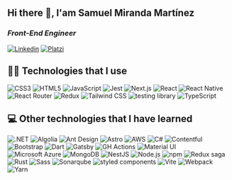 ## Hi there 👋, I'am Samuel Miranda Martínez

### <em>Front-End Engineer</em>

[![Linkedin](https://img.shields.io/badge/LinkedIn-0077B5?style=for-the-badge&logo=linkedin&logoColor=white)](https://www.linkedin.com/in/samumirandam/)
[![Platzi](https://img.shields.io/badge/Platzi-98CA3F?style=for-the-badge&logo=platzi&logoColor=white)](https://platzi.com/p/samumirandam/)

## 🧑‍💻 Technologies that I use

![CSS3](https://img.shields.io/badge/CSS3-1572B6.svg?style=for-the-badge&logo=CSS3&logoColor=white)
![HTML5](https://img.shields.io/badge/HTML5-E34F26.svg?style=for-the-badge&logo=HTML5&logoColor=white)
![JavaScript](https://img.shields.io/badge/JavaScript-F7DF1E.svg?style=for-the-badge&logo=JavaScript&logoColor=black)
![Jest](https://img.shields.io/badge/Jest-C21325.svg?style=for-the-badge&logo=Jest&logoColor=white)
![Next.js](https://img.shields.io/badge/Next.js-000000.svg?style=for-the-badge&logo=nextdotjs&logoColor=white)
![React](https://img.shields.io/badge/React-61DAFB.svg?style=for-the-badge&logo=React&logoColor=black)
![React Native](https://img.shields.io/badge/React_Native-20232A?style=for-the-badge&logo=react&logoColor=61DAFB)
![React Router](https://img.shields.io/badge/React%20Router-CA4245.svg?style=for-the-badge&logo=React-Router&logoColor=white)
![Redux](https://img.shields.io/badge/Redux-764ABC.svg?style=for-the-badge&logo=Redux&logoColor=white)
![Tailwind CSS](https://img.shields.io/badge/Tailwind%20CSS-06B6D4.svg?style=for-the-badge&logo=Tailwind-CSS&logoColor=white)
![testing library](https://img.shields.io/badge/Testing%20Library-E33332.svg?style=for-the-badge&logo=Testing-Library&logoColor=white)
![TypeScript](https://img.shields.io/badge/TypeScript-3178C6.svg?style=for-the-badge&logo=TypeScript&logoColor=white)

## 💻 Other technologies that I have learned

![.NET](https://img.shields.io/badge/.NET-512BD4?style=for-the-badge&logo=dotnet&logoColor=white)
![Algolia](https://img.shields.io/badge/Algolia-003DFF.svg?style=for-the-badge&logo=Algolia&logoColor=white)
![Ant Design](https://img.shields.io/badge/Ant%20Design-0170FE.svg?style=for-the-badge&logo=Ant-Design&logoColor=white)
![Astro](https://img.shields.io/badge/Astro-BC52EE.svg?style=for-the-badge&logo=Astro&logoColor=white)
![AWS](https://img.shields.io/badge/Amazon%20AWS-232F3E.svg?style=for-the-badge&logo=Amazon-AWS&logoColor=white)
![C#](https://img.shields.io/badge/C%20Sharp-239120.svg?style=for-the-badge&logo=C-Sharp&logoColor=white)
![Contentful](https://img.shields.io/badge/Contentful-2478CC.svg?style=for-the-badge&logo=Contentful&logoColor=white)
![Bootstrap](https://img.shields.io/badge/Bootstrap-7952B3.svg?style=for-the-badge&logo=Bootstrap&logoColor=white)
![Dart](https://img.shields.io/badge/Dart-0175C2.svg?style=for-the-badge&logo=Dart&logoColor=white)
![Gatsby](https://img.shields.io/badge/Gatsby-663399.svg?style=for-the-badge&logo=Gatsby&logoColor=white)
![GH Actions](https://img.shields.io/badge/GitHub%20Actions-2088FF.svg?style=for-the-badge&logo=GitHub-Actions&logoColor=white)
![Material UI](https://img.shields.io/badge/Material%20UI-007FFF?style=for-the-badge&logo=mui&logoColor=white)
![Microsoft Azure](https://img.shields.io/badge/Microsoft%20Azure-0078D4.svg?style=for-the-badge&logo=Microsoft-Azure&logoColor=white)
![MongoDB](https://img.shields.io/badge/MongoDB-47A248.svg?style=for-the-badge&logo=MongoDB&logoColor=white)
![NestJS](https://img.shields.io/badge/NestJS-E0234E.svg?style=for-the-badge&logo=NestJS&logoColor=white)
![Node.js](https://img.shields.io/badge/Node.js-339933.svg?style=for-the-badge&logo=nodedotjs&logoColor=white)
![npm](https://img.shields.io/badge/npm-CB3837.svg?style=for-the-badge&logo=npm&logoColor=white)
![Redux saga](https://img.shields.io/badge/ReduxSaga-999999.svg?style=for-the-badge&logo=Redux-Saga&logoColor=white)
![Rust](https://img.shields.io/badge/Rust-000000.svg?style=for-the-badge&logo=Rust&logoColor=white)
![Sass](https://img.shields.io/badge/Sass-CC6699.svg?style=for-the-badge&logo=Sass&logoColor=white)
![Sonarqube](https://img.shields.io/badge/SonarQube-4E9BCD.svg?style=for-the-badge&logo=SonarQube&logoColor=white)
![styled components](https://img.shields.io/badge/styledcomponents-DB7093.svg?style=for-the-badge&logo=styled-components&logoColor=white)
![Vite](https://img.shields.io/badge/Vite-646CFF.svg?style=for-the-badge&logo=Vite&logoColor=white)
![Webpack](https://img.shields.io/badge/Webpack-8DD6F9.svg?style=for-the-badge&logo=Webpack&logoColor=black)
![Yarn](https://img.shields.io/badge/Yarn-2C8EBB.svg?style=for-the-badge&logo=Yarn&logoColor=white)

<!--
[![Top Langs](https://github-readme-stats.vercel.app/api/top-langs/?username=samumirandam&layout=compact&langs_count=6)](https://github.com/samumirandam)

[![samumirandam's github stats](https://github-readme-stats.vercel.app/api?username=samumirandam&theme=onedark&show_icons=true&count_private=true)](https://github.com/samumirandam)
-->

<!-- ![samumirandam's wakatime stats](https://github-readme-stats.vercel.app/api/wakatime?username=samumirandam) -->
<!--
**samumirandam/samumirandam** is a ✨ _special_ ✨ repository because its `README.md` (this file) appears on your GitHub profile.

Here are some ideas to get you started:

- 🔭 I’m currently working on ...
- 🌱 I’m currently learning ...
- 👯 I’m looking to collaborate on ...
- 🤔 I’m looking for help with ...
- 💬 Ask me about ...
- 📫 How to reach me: ...
- 😄 Pronouns: ...
- ⚡ Fun fact: ...
-->
